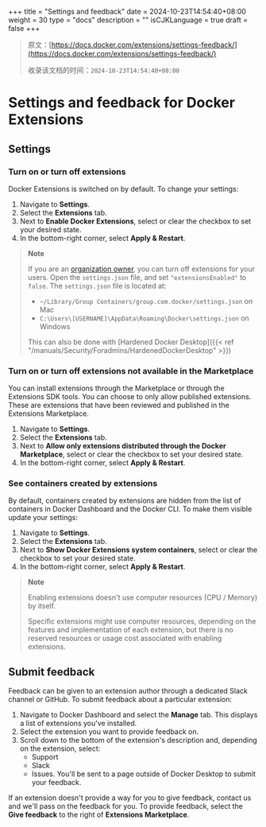 +++
title = "Settings and feedback"
date = 2024-10-23T14:54:40+08:00
weight = 30
type = "docs"
description = ""
isCJKLanguage = true
draft = false
+++

> 原文：[https://docs.docker.com/extensions/settings-feedback/](https://docs.docker.com/extensions/settings-feedback/)
>
> 收录该文档的时间：`2024-10-23T14:54:40+08:00`

# Settings and feedback for Docker Extensions

## Settings

### Turn on or turn off extensions

Docker Extensions is switched on by default. To change your settings:

1. Navigate to **Settings**.
2. Select the **Extensions** tab.
3. Next to **Enable Docker Extensions**, select or clear the checkbox to set your desired state.
4. In the bottom-right corner, select **Apply & Restart**.

> **Note**
>
> If you are an [organization owner](https://docs.docker.com/admin/organization/manage-a-team/#organization-owner), you can turn off extensions for your users. Open the `settings.json` file, and set `"extensionsEnabled"` to `false`. The `settings.json` file is located at:
>
> - `~/Library/Group Containers/group.com.docker/settings.json` on Mac
> - `C:\Users\[USERNAME]\AppData\Roaming\Docker\settings.json` on Windows
>
> This can also be done with [Hardened Docker Desktop]({{< ref "/manuals/Security/Foradmins/HardenedDockerDesktop" >}})

### Turn on or turn off extensions not available in the Marketplace

You can install extensions through the Marketplace or through the Extensions SDK tools. You can choose to only allow published extensions. These are extensions that have been reviewed and published in the Extensions Marketplace.

1. Navigate to **Settings**.
2. Select the **Extensions** tab.
3. Next to **Allow only extensions distributed through the Docker Marketplace**, select or clear the checkbox to set your desired state.
4. In the bottom-right corner, select **Apply & Restart**.

### See containers created by extensions

By default, containers created by extensions are hidden from the list of containers in Docker Dashboard and the Docker CLI. To make them visible update your settings:

1. Navigate to **Settings**.
2. Select the **Extensions** tab.
3. Next to **Show Docker Extensions system containers**, select or clear the checkbox to set your desired state.
4. In the bottom-right corner, select **Apply & Restart**.

> **Note**
>
> 
>
> Enabling extensions doesn't use computer resources (CPU / Memory) by itself.
>
> Specific extensions might use computer resources, depending on the features and implementation of each extension, but there is no reserved resources or usage cost associated with enabling extensions.

## Submit feedback

Feedback can be given to an extension author through a dedicated Slack channel or GitHub. To submit feedback about a particular extension:

1. Navigate to Docker Dashboard and select the **Manage** tab. This displays a list of extensions you've installed.
2. Select the extension you want to provide feedback on.
3. Scroll down to the bottom of the extension's description and, depending on the extension, select:
   - Support
   - Slack
   - Issues. You'll be sent to a page outside of Docker Desktop to submit your feedback.

If an extension doesn't provide a way for you to give feedback, contact us and we'll pass on the feedback for you. To provide feedback, select the **Give feedback** to the right of **Extensions Marketplace**.
